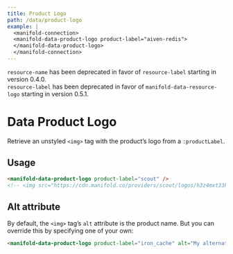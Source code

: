 ```yaml
---
title: Product Logo
path: /data/product-logo
example: |
  <manifold-connection>
  <manifold-data-product-logo product-label="aiven-redis">
  </manifold-data-product-logo>
  </manifold-connection>
---
```


<manifold-toast alert-type="warning">
  <div><code>resource-name</code> has been deprecated in favor of <code>resource-label</code> starting in version 0.4.0.</div>
</manifold-toast>

<manifold-toast alert-type="warning">
  <div><code>resource-label</code> has been deprecated in favor of <code>manifold-data-resource-logo</code> starting in version 0.5.1.</div>
</manifold-toast>

# Data Product Logo

Retrieve an unstyled `<img>` tag with the product’s logo from a
`:productLabel`.

## Usage

```html
<manifold-data-product-logo product-label="scout" />
<!-- <img src="https://cdn.manifold.co/providers/scout/logos/h3z4mxt33k3ufm7rzmth0xa4r8.png" alt="Scout" /> -->
```

## Alt attribute

By default, the `<img>` tag’s `alt` attribute is the product name. But you
can override this by specifying one of your own:

```html
<manifold-data-product-logo product-label="iron_cache" alt="My alternate text" />
```
